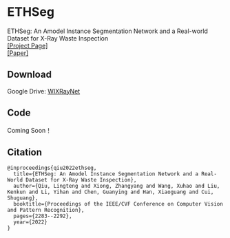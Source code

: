# ETHSeg
ETHSeg: An Amodel Instance Segmentation Network and a Real-world Dataset for X-Ray Waste Inspection  
[\[Project Page\]](https://lingtengqiu.github.io/2022/ETHSeg/)  
[[Paper]](https://openaccess.thecvf.com/content/CVPR2022/papers/Qiu_ETHSeg_An_Amodel_Instance_Segmentation_Network_and_a_Real-World_Dataset_CVPR_2022_paper.pdf)  

## Download
Google Drive: [WIXRayNet](https://drive.google.com/file/d/1maV_P5vFahWvOi3a7EHdhMpaI9fV8Ed9/view?usp=sharing)

## Code 
Coming Soon！

## Citation
```
@inproceedings{qiu2022ethseg,
  title={ETHSeg: An Amodel Instance Segmentation Network and a Real-World Dataset for X-Ray Waste Inspection},
  author={Qiu, Lingteng and Xiong, Zhangyang and Wang, Xuhao and Liu, Kenkun and Li, Yihan and Chen, Guanying and Han, Xiaoguang and Cui, Shuguang},
  booktitle={Proceedings of the IEEE/CVF Conference on Computer Vision and Pattern Recognition},
  pages={2283--2292},
  year={2022}
}
```
